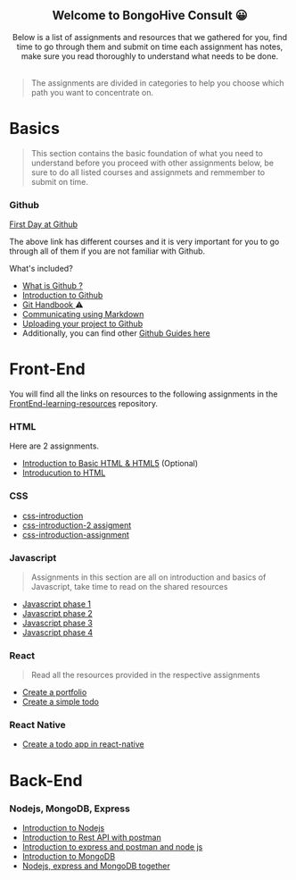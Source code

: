
<h2 align="center"> ️Welcome to BongoHive Consult 😀</h2>

<div align="center">
Below is a list of assignments and resources that we gathered for you, find time to go through them and submit on time
each assignment has notes, make sure you read thoroughly to understand what needs to be done.
 <br>
 <br>  
</div>  

> The assignments are divided in categories to help you choose which path you want to concentrate on.

# Basics
> This section contains the basic foundation of what you need to understand before you proceed with other assignments below, 
be sure to do all listed courses and assignmets and remmember to submit on time.

### Github  

[First Day at Github](https://lab.github.com/githubtraining/paths/first-day-on-github)  

The above link has different courses and it is very important for you to go through all of them if you are not familiar with Github.

What's included? 
- [What is Github ?](https://youtu.be/w3jLJU7DT5E)
- [Introduction to Github](https://lab.github.com/githubtraining/introduction-to-github)
- [Git Handbook ](https://guides.github.com/introduction/git-handbook/) ⚠️
- [Communicating using Markdown](https://lab.github.com/githubtraining/communicating-using-markdown)
- [Uploading your project to Github](https://lab.github.com/githubtraining/uploading-your-project-to-github)
- Additionally, you can find other [Github Guides here](https://guides.github.com/)


# Front-End  

You will find all the links on resources to the following assignments in the [FrontEnd-learning-resources](https://github.com/BongoHive/front-end-learning-resources) repository.

### HTML

Here are 2 assignments. 

- [Introduction to Basic HTML & HTML5](https://learn.freecodecamp.org/responsive-web-design/basic-html-and-html5) (Optional)
- [Introducution to HTML](https://lab.github.com/githubtraining/introduction-to-html)

### CSS

- [css-introduction](https://classroom.github.com/a/V-0w1V1Y)
- [css-introduction-2 assigment ](https://classroom.github.com/a/QnsCpzli)
- [css-introduction-assignment](https://classroom.github.com/a/M_GKyvxF)

### Javascript
> Assignments in this section are all on introduction and basics of Javascript, take time to read on the shared resources

- [Javascript phase 1](https://classroom.github.com/a/o5O51MNB)
- [Javascript phase 2](https://classroom.github.com/a/Wz0bbGKQ)
- [Javascript phase 3](https://classroom.github.com/a/bcBNuYRU)
- [Javascript phase 4](https://classroom.github.com/a/2qElSpWN)


### React
> Read all the resources provided in the respective assignments

- [Create a portfolio](https://classroom.github.com/a/qnsZn1ui)
- [Create a simple todo](https://classroom.github.com/a/_4d2ae2U)

### React Native

- [Create a todo app in react-native](https://classroom.github.com/a/M5iqbCro)


# Back-End


### Nodejs, MongoDB, Express

- [Introduction to Nodejs](https://classroom.github.com/a/27hqu7b-)
- [Introduction to Rest API with postman](https://classroom.github.com/a/ms8A0YL_)
- [Introduction to express and postman and node js](https://classroom.github.com/a/a961aIjp) 
- [Introduction to MongoDB](https://classroom.github.com/a/zOJ5-cxa)
- [Nodejs, express and MongoDB together](https://classroom.github.com/a/_EjpbWqQ)








